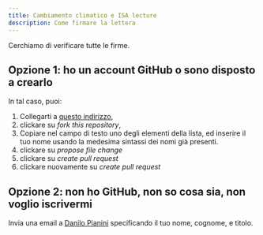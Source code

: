 ```yaml
---
title: Cambiamento climatico e ISA lecture
description: Come firmare la lettera
---
```


Cerchiamo di verificare tutte le firme.

## Opzione 1: ho un account GitHub o sono disposto a crearlo

In tal caso, puoi:

1. Collegarti a [questo indirizzo](https://github.com/DanySK/climatechangeunibo2019/edit/master/firmatari.md),
2. clickare su *fork this repository*,
3. Copiare nel campo di testo uno degli elementi della lista, ed inserire il tuo nome usando la medesima sintassi dei nomi già presenti.
4. clickare su *propose file change*
5. clickare su *create pull request*
6. clickare nuovamente su *create pull request*

## Opzione 2: non ho GitHub, non so cosa sia, non voglio iscrivermi

Invia una email a [Danilo Pianini](mailto:danilo.pianini@unibo.it?subject=Firma%20Climate%20Change) specificando il tuo nome, cognome, e titolo.
